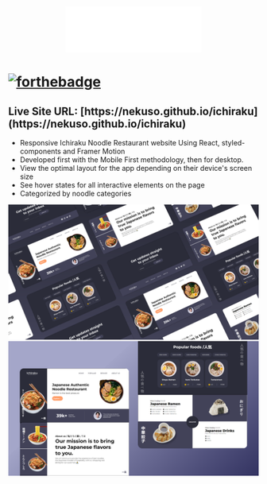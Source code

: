 <p align="center">
    <img height="auto" width="auto" src="/src/img/Brand.png"/>
</p>

# [![forthebadge](https://forthebadge.com/images/badges/built-with-love.svg)](https://forthebadge.com)


<h2>Live Site URL: [https://nekuso.github.io/ichiraku](https://nekuso.github.io/ichiraku)</h2>

- Responsive Ichiraku Noodle Restaurant website Using React, styled-components and Framer Motion
- Developed first with the Mobile First methodology, then for desktop.
- View the optimal layout for the app depending on their device's screen size
- See hover states for all interactive elements on the page
- Categorized by noodle categories

![preview img](/preview.png)
![preview img](/preview2.png)